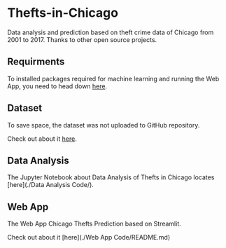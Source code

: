 # Thefts-in-Chicago

Data analysis and prediction based on theft crime data of Chicago from 2001 to 2017. Thanks to other open source projects.

## Requirments

To installed packages required for machine learning and running the Web App, you need to head down [here](./Deployment/README.md).

## Dataset

To save space, the dataset was not uploaded to GitHub repository.

Check out about it [here](./Data/README.md).

## Data Analysis

The Jupyter Notebook about Data Analysis of Thefts in Chicago locates [here](./Data Analysis Code/).

## Web App

The Web App Chicago Thefts Prediction based on Streamlit.

Check out about it [here](./Web App Code/README.md)